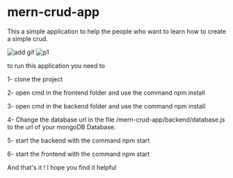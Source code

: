 # mern-crud-app
This a simple application to help the people who want to learn how to create a simple crud.

![add gif](https://user-images.githubusercontent.com/65496901/181809623-a91c408e-c87b-4068-b39a-707635934051.gif)
![p1](https://user-images.githubusercontent.com/65496901/181816733-a3217902-c460-4263-89d4-2b7ae85d528e.PNG)


to run this application you need to 

1- clone the project 

2- open cmd in the frontend folder and use the command npm install

3- open cmd in the backend folder and use the command npm install

4- Change the database url in the file /mern-crud-app/backend/database.js to the url of your mongoDB Database.

5- start the backend with the command npm start

6- start the frontend with the command npm start

And that's it ! I hope you find it helpful


